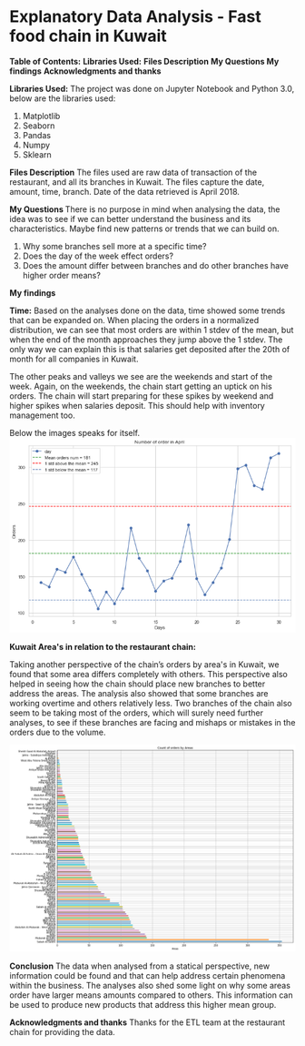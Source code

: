 # Explanatory Data Analysis - Fast food chain in Kuwait

<b>Table of Contents:</b>
<b>Libraries Used:</b>
<b>Files Description</b>
<b> My Questions </b>
<b>My findings</b>
<b>Acknowledgments and thanks</b>

<b>Libraries Used:</b>
The project was done on Jupyter Notebook and Python 3.0, below are the libraries used:
1. Matplotlib
2. Seaborn
3. Pandas
4. Numpy
5. Sklearn

<b>Files Description</b>
The files used are raw data of transaction of the restaurant, and all its branches in Kuwait. The files capture the date, amount, time, branch. Date of the data retrieved is April 2018. 

<b> My Questions </b>
There is no purpose in mind when analysing the data, the idea was to see if we can better understand the business and its characteristics. Maybe find new patterns or trends that we can build on.

1. Why some branches sell more at a specific time?
2. Does the day of the week effect orders?
3. Does the amount differ between branches and do other branches have higher order means?

<b>My findings</b>

<b>Time:</b>
Based on the analyses done on the data, time showed some trends that can be expanded on. When placing the orders in a normalized distribution, we can see that most orders are within 1 stdev of the mean, but when the end of the month approaches they jump above the 1 stdev. The only way we can explain this is that salaries get deposited after the 20th of month for all companies in Kuwait. 

The other peaks and valleys we see are the weekends and start of the week. Again, on the weekends, the chain start getting an uptick on his orders.
The chain will start preparing for these spikes by weekend and higher spikes when salaries deposit. This should help with inventory management too. 

Below the images speaks for itself. 
![orders](images/date_time_april_orders_by_month.png)

<b>Kuwait Area's in relation to the restaurant chain:</b>

Taking another perspective of the chain’s orders by area's in Kuwait, we found that some area differs completely with others. This perspective also helped in seeing how the chain should place new branches to better address the areas. The analysis also showed that some branches are working overtime and others relatively less.
Two branches of the chain also seem to be taking most of the orders, which will surely need further analyses, to see if these branches are facing and mishaps or mistakes in the orders due to the volume.

![orders2](images/order_count_by_area_april_2018_2.png)

<b>Conclusion</b>
The data when analysed from a statical perspective, new information could be found and that can help address certain phenomena within the business. The analyses also shed some light on why some areas order have larger means amounts compared to others. This information can be used to produce new products that address this higher mean group.


<b>Acknowledgments and thanks</b>
Thanks for the ETL team at the restaurant chain for providing the data.





